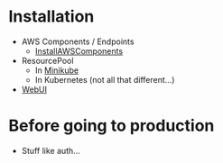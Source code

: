 Installation
==

* AWS Components / Endpoints
    * [InstallAWSComponents](InstallAWSComponents)
* ResourcePool
    * In [Minikube](RunResourcePoolInMinikube)
    * In Kubernetes (not all that different...)
* [WebUI](WebUI)

Before going to production
==
* Stuff like auth...
